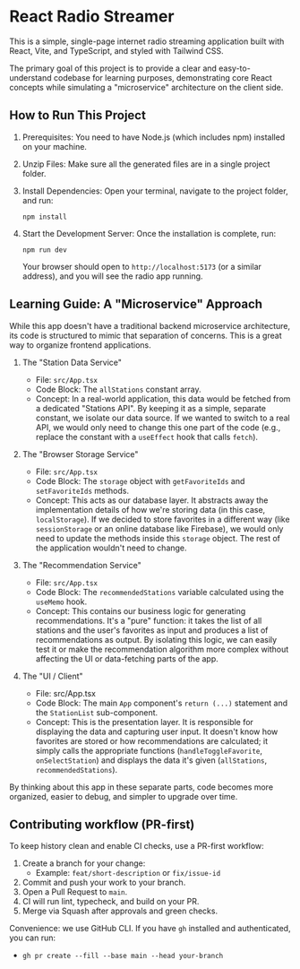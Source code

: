 # React Radio Streamer

This is a simple, single-page internet radio streaming application built with React, Vite, and TypeScript, and styled with Tailwind CSS.

The primary goal of this project is to provide a clear and easy-to-understand codebase for learning purposes, demonstrating core React concepts while simulating a "microservice" architecture on the client side.

## How to Run This Project

1. Prerequisites: You need to have Node.js (which includes npm) installed on your machine.

2. Unzip Files: Make sure all the generated files are in a single project folder.

3. Install Dependencies: Open your terminal, navigate to the project folder, and run:
   ```
   npm install
   ```

4. Start the Development Server: Once the installation is complete, run:
   ```
   npm run dev
   ```
    Your browser should open to `http://localhost:5173` (or a similar address), and you will see the radio app running.

## Learning Guide: A "Microservice" Approach

While this app doesn't have a traditional backend microservice architecture, its code is structured to mimic that separation of concerns. This is a great way to organize frontend applications.

1. The "Station Data Service"
    - File: `src/App.tsx`
    - Code Block: The `allStations` constant array.
    - Concept: In a real-world application, this data would be fetched from a dedicated "Stations API". By keeping it as a simple, separate constant, we isolate our data source. If we wanted to switch to a real API, we would only need to change this one part of the code (e.g., replace the constant with a `useEffect` hook that calls `fetch`).

2. The "Browser Storage Service"
    - File: `src/App.tsx`
    - Code Block: The `storage` object with `getFavoriteIds` and `setFavoriteIds` methods.
    - Concept: This acts as our database layer. It abstracts away the implementation details of how we're storing data (in this case, `localStorage`). If we decided to store favorites in a different way (like `sessionStorage` or an online database like Firebase), we would only need to update the methods inside this `storage` object. The rest of the application wouldn't need to change.

3. The "Recommendation Service"
    - File: `src/App.tsx`
    - Code Block: The `recommendedStations` variable calculated using the `useMemo` hook.
    - Concept: This contains our business logic for generating recommendations. It's a "pure" function: it takes the list of all stations and the user's favorites as input and produces a list of recommendations as output. By isolating this logic, we can easily test it or make the recommendation algorithm more complex without affecting the UI or data-fetching parts of the app.

4. The "UI / Client"
    - File: src/App.tsx
    - Code Block: The main `App` component's `return (...)` statement and the `StationList` sub-component.
    - Concept: This is the presentation layer. It is responsible for displaying the data and capturing user input. It doesn't know how favorites are stored or how recommendations are calculated; it simply calls the appropriate functions (`handleToggleFavorite`, `onSelectStation`) and displays the data it's given (`allStations`, `recommendedStations`).

By thinking about this app in these separate parts, code becomes more organized, easier to debug, and simpler to upgrade over time.

## Contributing workflow (PR-first)

To keep history clean and enable CI checks, use a PR-first workflow:

1. Create a branch for your change:
    - Example: `feat/short-description` or `fix/issue-id`
2. Commit and push your work to your branch.
3. Open a Pull Request to `main`.
4. CI will run lint, typecheck, and build on your PR.
5. Merge via Squash after approvals and green checks.

Convenience: we use GitHub CLI. If you have `gh` installed and authenticated, you can run:
- `gh pr create --fill --base main --head your-branch`
